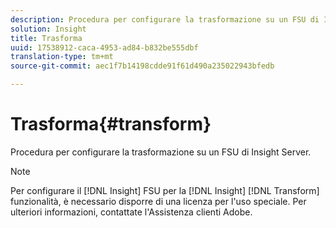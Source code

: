 ```yaml
---
description: Procedura per configurare la trasformazione su un FSU di Insight Server.
solution: Insight
title: Trasforma
uuid: 17538912-caca-4953-ad84-b832be555dbf
translation-type: tm+mt
source-git-commit: aec1f7b14198cdde91f61d490a235022943bfedb

---
```



# Trasforma{#transform}

Procedura per configurare la trasformazione su un FSU di Insight Server.

>[!NOTE]
>
>Per configurare il [!DNL Insight] FSU per la [!DNL Insight] [!DNL Transform] funzionalità, è necessario disporre di una licenza per l&#39;uso speciale. Per ulteriori informazioni, contattate l&#39;Assistenza clienti Adobe.

